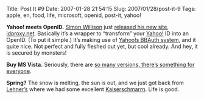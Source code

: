 Title: Post It #9
Date: 2007-01-28 21:54:15
Slug: 2007/01/28/post-it-9
Tags: apple, en, food, life, microsoft, openid, post-it, yahoo!


**Yahoo! meets OpenID.** [Simon Willison][1] just [released his new site][2], [idproxy.net][3]. Basically it’s a wrapper to “transform” your [Yahoo!][4] ID into an OpenID. (To put it simple.) It’s making use of [Yahoo!s BBAuth system][5], and it quite nice. Not perfect and fully fleshed out yet, but cool already. And hey, it is secured by monsters!

**Buy MS Vista.** Seriously, there are [so many versions, there’s something for everyone][6].

**Spring?** The snow is melting, the sun is out, and we just got back from [Lehner’s][7] where we had some excellent [Kaiserschmarrn][8]. Life is good.

   [1]: http://simonwillison.net/
   [2]: http://simonwillison.net/2007/Jan/27/idproxy/
   [3]: http://idproxy.net
   [4]: http://www.yahoo.com/
   [5]: http://developer.yahoo.com/auth/
   [6]: http://www.joyoftech.com/joyoftech/joyarchives/915.html
   [7]: http://www.lehners-wirtshaus.de/index.php?s=&eid=73
   [8]: http://en.wikipedia.org/wiki/Kaiserschmarrn
